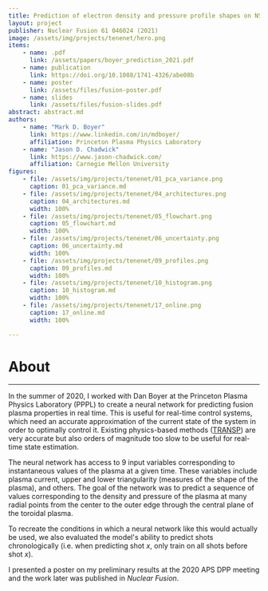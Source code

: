 ```yaml
---
title: Prediction of electron density and pressure profile shapes on NSTX-U using neural networks
layout: project
publisher: Nuclear Fusion 61 046024 (2021)
image: /assets/img/projects/tenenet/hero.png
items:
    - name: .pdf
      link: /assets/papers/boyer_prediction_2021.pdf
    - name: publication
      link: https://doi.org/10.1088/1741-4326/abe08b
    - name: poster
      link: /assets/files/fusion-poster.pdf
    - name: slides
      link: /assets/files/fusion-slides.pdf
abstract: abstract.md
authors:
    - name: "Mark D. Boyer"
      link: https://www.linkedin.com/in/mdboyer/
      affiliation: Princeton Plasma Physics Laboratory
    - name: "Jason D. Chadwick"
      link: https://www.jason-chadwick.com/
      affiliation: Carnegie Mellon University
figures:
    - file: /assets/img/projects/tenenet/01_pca_variance.png
      caption: 01_pca_variance.md
    - file: /assets/img/projects/tenenet/04_architectures.png
      caption: 04_architectures.md
      width: 100%
    - file: /assets/img/projects/tenenet/05_flowchart.png
      caption: 05_flowchart.md
      width: 100%
    - file: /assets/img/projects/tenenet/06_uncertainty.png
      caption: 06_uncertainty.md
      width: 100%
    - file: /assets/img/projects/tenenet/09_profiles.png
      caption: 09_profiles.md
      width: 100%
    - file: /assets/img/projects/tenenet/10_histogram.png
      caption: 10_histogram.md
      width: 100%
    - file: /assets/img/projects/tenenet/17_online.png
      caption: 17_online.md
      width: 100%

---
```


# About

---

In the summer of 2020, I worked with Dan Boyer at the Princeton Plasma Physics Laboratory (PPPL) to create a neural network for predicting fusion plasma properties in real time. This is useful for real-time control systems, which need an accurate approximation of the current state of the system in order to optimally control it. Existing physics-based methods (<a href="https://transp.pppl.gov" target="_blank" rel="noopener noreferrer">TRANSP</a>) are very accurate but also orders of magnitude too slow to be useful for real-time state estimation.

The neural network has access to 9 input variables corresponding to instantaneous values of the plasma at a given time. These variables include plasma current, upper and lower triangularity (measures of the shape of the plasma), and others. The goal of the network was to predict a sequence of values corresponding to the density and pressure of the plasma at many radial points from the center to the outer edge through the central plane of the toroidal plasma.

To recreate the conditions in which a neural network like this would actually be used, we also evaluated the model's ability to predict shots chronologically (i.e. when predicting shot $x$, only train on all shots before shot $x$).

I presented a poster on my preliminary results at the 2020 APS DPP meeting and the work later was published in *Nuclear Fusion*.
